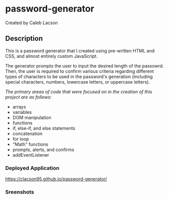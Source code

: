 # password-generator
Created by Caleb Lacson

## Description  
This is a password generator that I created using pre-written HTML and CSS, and almost entirely custom JavaScript. 

The generator prompts the user to input the desired length of the passowrd. Then, the user is required to confirm various criteria 
regarding different types of characters to be used in the password's generation (including special characters, numbers, lowercase
letters, or uppercase letters).

_The primary areas of code that were focused on in the creation of this project are as follows:_
* arrays
* variables
* DOM manipulation
* functions
* if, else-if, and else statements
* concatenation 
* for loop
* "Math" functions
* prompts, alerts, and confirms
* addEventListener

### Deployed Application
https://clacson95.github.io/password-generator/

### Sreenshots

